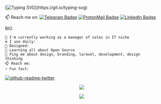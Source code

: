 [![Typing SVG](http://readme-typing-svg.herokuapp.com?color=%230E3ACF&multiline=true&width=600&height=80&lines=Hey%2C+I'm+Alex!++%F0%9F%91%8B;I'm+studying+Kotlin+and+I+strive+to+bring+clean;+and+maintainable+code+to+the+table.)](https://git.io/typing-svg)

📫 Reach me on: [![Telegram Badge](https://img.shields.io/badge/Telegram-informational?style=flat&logo=Telegram&logoColor=white&color=1086CA)](https://t.me/okrav)
[![ProtonMail Badge](https://img.shields.io/badge/ProtonMail-8B89CC?style=flat&logo=protonmail&logoColor=white)](mailto:okravi@protonmail.com)
[![LinkedIn Badge](https://img.shields.io/badge/LinkedIn-informational?style=flat&logo=LinkedIn&logoColor=white&color=0D76A8)](https://www.linkedin.com/in/alexander-ollie-kravchenko-he-him-0829ab18a/)

BIO

    🏢 I'm currently working as a manager of sales in IT niche
    ⚙️ I use daily: 
    💅 Designed: 
    🌱 Learning all about Open Source
    💬 Ping me about design, branding, laravel, development, design thinking
    📫 Reach me: 
    ⚡️ Fun fact: 
    
[![github-readme-twitter](https://github-readme-twitter.gazf.vercel.app/api?id=elonmusk&layout=wide)](https://github.com/gazf/github-readme-twitter)

<p align='center'>
  <a href="#"><img src="https://github-readme-streak-stats.herokuapp.com/?user=okravi"></a> 
</p>
<p align='center'>
  <a href="#"><img src="https://badges.pufler.dev/visits/okravi/okravi"></a> 
</p>


